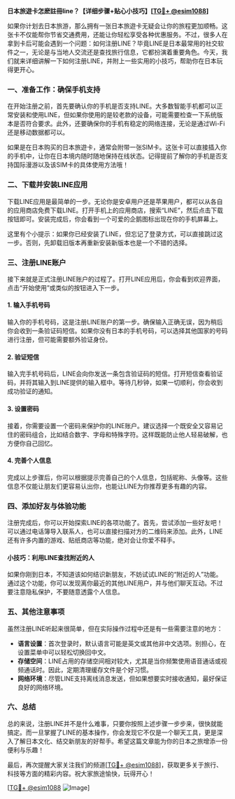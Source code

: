 **日本旅遊卡怎麽註冊line？【详细步骤+贴心小技巧】[[TG💪+ @esim1088](https://t.me/s/esim1088)]**

如果你计划去日本旅游，那么拥有一张日本旅遊卡无疑会让你的旅程更加顺畅。这张卡不仅能帮你节省交通费用，还能让你轻松享受各种优惠服务。不过，很多人在拿到卡后可能会遇到一个问题：如何注册LINE？毕竟LINE是日本最常用的社交软件之一，无论是与当地人交流还是查找旅行信息，它都扮演着重要角色。今天，我们就来详细讲解一下如何注册LINE，并附上一些实用的小技巧，帮助你在日本玩得更开心。

### 一、准备工作：确保手机支持

在开始注册之前，首先要确认你的手机是否支持LINE。大多数智能手机都可以正常安装和使用LINE，但如果你使用的是较老款的设备，可能需要检查一下系统版本是否符合要求。此外，还要确保你的手机有稳定的网络连接，无论是通过Wi-Fi还是移动数据都可以。

如果是在日本购买的日本旅遊卡，通常会附带一张SIM卡。这张卡可以直接插入你的手机中，让你在日本境内随时随地保持在线状态。记得提前了解你的手机是否支持国际漫游以及该SIM卡的具体使用方法哦！

### 二、下载并安装LINE应用

下载LINE应用是最简单的一步。无论你是安卓用户还是苹果用户，都可以从各自的应用商店免费下载LINE。打开手机上的应用商店，搜索“LINE”，然后点击下载按钮即可。安装完成后，你会看到一个可爱的企鹅图标出现在你的手机屏幕上。

这里有个小提示：如果你已经安装了LINE，但忘记了登录方式，可以直接跳过这一步。否则，先卸载旧版本再重新安装新版本也是一个不错的选择。

### 三、注册LINE账户

接下来就是正式注册LINE账户的过程了。打开LINE应用后，你会看到欢迎界面，点击“开始使用”或类似的按钮进入下一步。

#### 1. 输入手机号码
输入你的手机号码，这是注册LINE账户的第一步。确保输入正确无误，因为稍后你会收到一条验证码短信。如果你没有日本的手机号码，可以选择其他国家的号码进行注册，但可能需要额外验证身份。

#### 2. 验证短信
输入完手机号码后，LINE会向你发送一条包含验证码的短信。打开短信查看验证码，并将其输入到LINE提供的输入框中。等待几秒钟，如果一切顺利，你会收到成功验证的通知。

#### 3. 设置密码
接着，你需要设置一个密码来保护你的LINE账户。建议选择一个既安全又容易记住的密码组合，比如结合数字、字母和特殊字符。这样既能防止他人轻易破解，也方便你自己回忆。

#### 4. 完善个人信息
完成以上步骤后，你可以根据提示完善自己的个人信息，包括昵称、头像等。这些信息不仅能让朋友们更容易认出你，也能让LINE为你推荐更多有趣的内容。

### 四、添加好友与体验功能

注册完成后，你可以开始探索LINE的各项功能了。首先，尝试添加一些好友吧！可以通过电话簿导入联系人，也可以直接扫描对方的二维码来添加。此外，LINE还有许多内置的游戏、贴纸商店等功能，绝对会让你爱不释手。

#### 小技巧：利用LINE查找附近的人
如果你刚到日本，不知道该如何结识新朋友，不妨试试LINE的“附近的人”功能。通过这个功能，你可以发现离你最近的其他LINE用户，并与他们聊天互动。不过要注意隐私保护，不要随意透露个人信息。

### 五、其他注意事项

虽然注册LINE听起来很简单，但在实际操作过程中还是有一些需要注意的地方：

- **语言设置**：首次登录时，默认语言可能是英文或其他非中文选项。别担心，在设置菜单中可以轻松切换回中文。
- **存储空间**：LINE占用的存储空间相对较大，尤其是当你频繁使用语音通话或视频通话时。因此，定期清理缓存文件是个好习惯。
- **网络环境**：尽管LINE支持离线消息发送，但如果想要实时接收通知，最好保证良好的网络环境。

### 六、总结

总的来说，注册LINE并不是什么难事，只要你按照上述步骤一步步来，很快就能搞定。而一旦掌握了LINE的基本操作，你会发现它不仅是一个聊天工具，更是深入了解日本文化、结交新朋友的好帮手。希望这篇文章能为你的日本之旅增添一份便利与乐趣！

最后，再次提醒大家关注我们的频道[[TG💪+ @esim1088](https://t.me/s/esim1088)]，获取更多关于旅行、科技等方面的精彩内容。祝大家旅途愉快，玩得开心！

[[TG💪+ @esim1088](https://t.me/s/esim1088) ![Image](https://i.postimg.cc/4NQfJmqS/Snipaste-2025-05-13-00-14-12.png)]